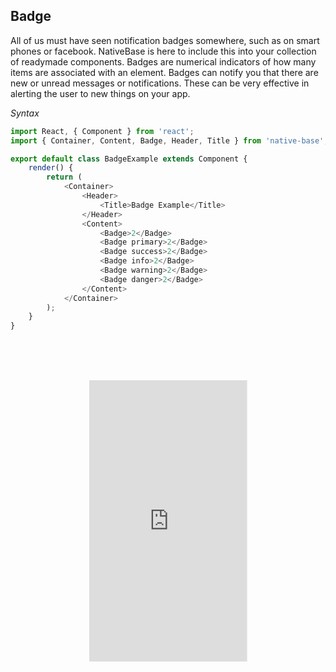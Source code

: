 Badge
-----
All of us must have seen notification badges somewhere, such as on smart phones or facebook. NativeBase is here to include this into your collection of readymade components. Badges are numerical indicators of how many items are associated with an element. Badges can notify you that there are new or unread messages or notifications. These can be very effective in alerting the user to new things on your app.

*Syntax*
```JavaScript
import React, { Component } from 'react';
import { Container, Content, Badge, Header, Title } from 'native-base';

export default class BadgeExample extends Component {
	render() {
		return (
			<Container>
				<Header>
					<Title>Badge Example</Title>
				</Header>
				<Content>
					<Badge>2</Badge>
					<Badge primary>2</Badge>
					<Badge success>2</Badge>
					<Badge info>2</Badge>
					<Badge warning>2</Badge>
					<Badge danger>2</Badge>
				</Content>
			</Container>
		);
	}
}
```

<div style="width:290px;height:593px;margin-left:auto;margin-right:auto;background-image:url(/images/iphone.png)">
		<iframe style="border-width:0px;background-color:white;
		width:337px;height:600px;margin-left:-23px;margin-top:-10px;
		-ms-transform: scale(0.75);
    -moz-transform: scale(0.75);
    -o-transform: scale(0.75);
    -webkit-transform: scale(0.75);
    transform: scale(0.75);
		" src="http://localhost:3000/#/app/3"></iframe>
</div>

